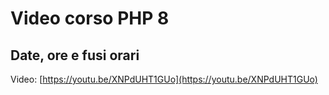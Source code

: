 # Video corso PHP 8

## Date, ore e fusi orari

Video: [https://youtu.be/XNPdUHT1GUo](https://youtu.be/XNPdUHT1GUo)
